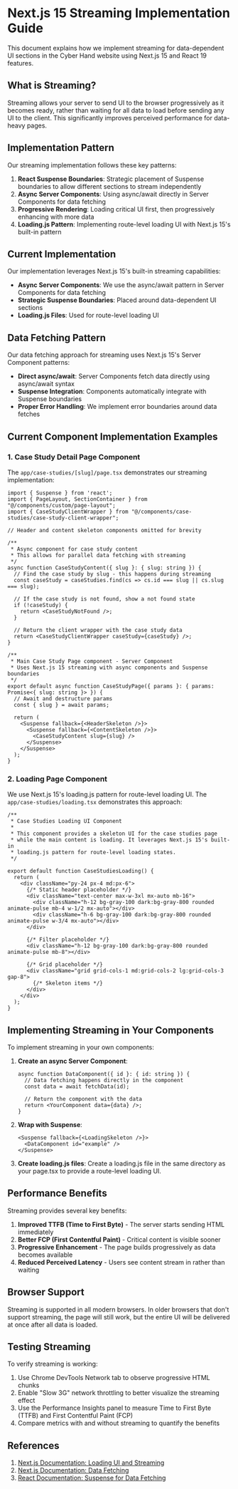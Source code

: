 # Next.js 15 Streaming Implementation Guide

This document explains how we implement streaming for data-dependent UI sections in the Cyber Hand website using Next.js 15 and React 19 features.

## What is Streaming?

Streaming allows your server to send UI to the browser progressively as it becomes ready, rather than waiting for all data to load before sending any UI to the client. This significantly improves perceived performance for data-heavy pages.

## Implementation Pattern

Our streaming implementation follows these key patterns:

1. **React Suspense Boundaries**: Strategic placement of Suspense boundaries to allow different sections to stream independently
2. **Async Server Components**: Using async/await directly in Server Components for data fetching
3. **Progressive Rendering**: Loading critical UI first, then progressively enhancing with more data
4. **Loading.js Pattern**: Implementing route-level loading UI with Next.js 15's built-in pattern

## Current Implementation

Our implementation leverages Next.js 15's built-in streaming capabilities:

- **Async Server Components**: We use the async/await pattern in Server Components for data fetching
- **Strategic Suspense Boundaries**: Placed around data-dependent UI sections
- **Loading.js Files**: Used for route-level loading UI

## Data Fetching Pattern

Our data fetching approach for streaming uses Next.js 15's Server Component patterns:

- **Direct async/await**: Server Components fetch data directly using async/await syntax
- **Suspense Integration**: Components automatically integrate with Suspense boundaries
- **Proper Error Handling**: We implement error boundaries around data fetches

## Current Component Implementation Examples

### 1. Case Study Detail Page Component

The `app/case-studies/[slug]/page.tsx` demonstrates our streaming implementation:

```tsx
import { Suspense } from 'react';
import { PageLayout, SectionContainer } from "@/components/custom/page-layout";
import { CaseStudyClientWrapper } from "@/components/case-studies/case-study-client-wrapper";

// Header and content skeleton components omitted for brevity

/**
 * Async component for case study content
 * This allows for parallel data fetching with streaming
 */
async function CaseStudyContent({ slug }: { slug: string }) {
  // Find the case study by slug - this happens during streaming
  const caseStudy = caseStudies.find(cs => cs.id === slug || cs.slug === slug);
  
  // If the case study is not found, show a not found state
  if (!caseStudy) {
    return <CaseStudyNotFound />;
  }
  
  // Return the client wrapper with the case study data
  return <CaseStudyClientWrapper caseStudy={caseStudy} />;
}

/**
 * Main Case Study Page component - Server Component
 * Uses Next.js 15 streaming with async components and Suspense boundaries
 */
export default async function CaseStudyPage({ params }: { params: Promise<{ slug: string }> }) {
  // Await and destructure params
  const { slug } = await params;
  
  return (
    <Suspense fallback={<HeaderSkeleton />}>
      <Suspense fallback={<ContentSkeleton />}>
        <CaseStudyContent slug={slug} />
      </Suspense>
    </Suspense>
  );
}
```

### 2. Loading Page Component

We use Next.js 15's loading.js pattern for route-level loading UI. The `app/case-studies/loading.tsx` demonstrates this approach:

```tsx
/**
 * Case Studies Loading UI Component
 * 
 * This component provides a skeleton UI for the case studies page
 * while the main content is loading. It leverages Next.js 15's built-in
 * loading.js pattern for route-level loading states.
 */

export default function CaseStudiesLoading() {
  return (
    <div className="py-24 px-4 md:px-6">
      {/* Static header placeholder */}
      <div className="text-center max-w-3xl mx-auto mb-16">
        <div className="h-12 bg-gray-100 dark:bg-gray-800 rounded animate-pulse mb-4 w-1/2 mx-auto"></div>
        <div className="h-6 bg-gray-100 dark:bg-gray-800 rounded animate-pulse w-3/4 mx-auto"></div>
      </div>
      
      {/* Filter placeholder */}
      <div className="h-12 bg-gray-100 dark:bg-gray-800 rounded animate-pulse mb-8"></div>
      
      {/* Grid placeholder */}
      <div className="grid grid-cols-1 md:grid-cols-2 lg:grid-cols-3 gap-8">
        {/* Skeleton items */}
      </div>
    </div>
  );
}
```

## Implementing Streaming in Your Components

To implement streaming in your own components:

1. **Create an async Server Component**:
   ```tsx
   async function DataComponent({ id }: { id: string }) {
     // Data fetching happens directly in the component
     const data = await fetchData(id);
     
     // Return the component with the data
     return <YourComponent data={data} />;
   }
   ```

2. **Wrap with Suspense**:
   ```tsx
   <Suspense fallback={<LoadingSkeleton />}>
     <DataComponent id="example" />
   </Suspense>
   ```

3. **Create loading.js files**:
   Create a loading.js file in the same directory as your page.tsx to provide a route-level loading UI.

## Performance Benefits

Streaming provides several key benefits:

1. **Improved TTFB (Time to First Byte)** - The server starts sending HTML immediately
2. **Better FCP (First Contentful Paint)** - Critical content is visible sooner
3. **Progressive Enhancement** - The page builds progressively as data becomes available
4. **Reduced Perceived Latency** - Users see content stream in rather than waiting

## Browser Support

Streaming is supported in all modern browsers. In older browsers that don't support streaming, the page will still work, but the entire UI will be delivered at once after all data is loaded.

## Testing Streaming

To verify streaming is working:

1. Use Chrome DevTools Network tab to observe progressive HTML chunks
2. Enable "Slow 3G" network throttling to better visualize the streaming effect
3. Use the Performance Insights panel to measure Time to First Byte (TTFB) and First Contentful Paint (FCP)
4. Compare metrics with and without streaming to quantify the benefits

## References

1. [Next.js Documentation: Loading UI and Streaming](https://nextjs.org/docs/app/building-your-application/routing/loading-ui-and-streaming)
2. [Next.js Documentation: Data Fetching](https://nextjs.org/docs/app/getting-started/fetching-data)
3. [React Documentation: Suspense for Data Fetching](https://react.dev/reference/react/Suspense)
